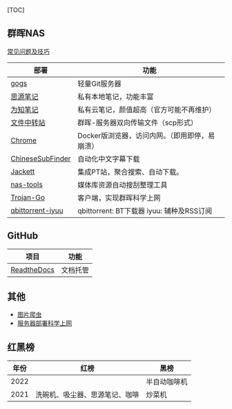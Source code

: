 [TOC]

##  群晖NAS

[常见问题及技巧](./doc/nas.md)

| 部署                                                         | 功能                                           |
| ------------------------------------------------------------ | ---------------------------------------------- |
| [gogs](./doc/gogs.md)                                        | 轻量Git服务器                                  |
| [思源笔记](./doc/siyuan.md)                                  | 私有本地笔记，功能丰富                         |
| [为知笔记](https://www.wiz.cn/zh-cn/introduction-docker-nas) | 私有云笔记，颜值超高（官方可能不再维护）       |
| [文件中转站](./doc/file_trans.md)                            | 群晖-服务器双向传输文件（scp形式）             |
| [Chrome](https://post.smzdm.com/p/alx7ev6e/)                 | Docker版浏览器，访问内网。（即用即停，易崩溃） |
| [ChineseSubFinder](https://github.com/allanpk716/ChineseSubFinder/blob/docs/DesignFile/v0.20%E6%95%99%E7%A8%8B/00.Docker%E9%83%A8%E7%BD%B2%E6%95%99%E7%A8%8B.md) | 自动化中文字幕下载                             |
| [Jackett](https://syy.hk/archives/2132.html)                 | 集成PT站，聚合搜索、自动下载。                 |
| [nas-tools](./doc/nas_tools.md)                              | 媒体库资源自动搜刮整理工具                     |
| [Trojan-Go](./doc/trojan_go.md)                              | 客户端，实现群晖科学上网                       |
| [qbittorrent-iyuu](https://registry.hub.docker.com/r/nevinee/qbittorrent) | qbittorrent: BT下载器      iyuu: 辅种及RSS订阅 |

## GitHub

| 项目                                | 功能     |
| ----------------------------------- | -------- |
| [ReadtheDocs](./doc/readthedocs.md) | 文档托管 |



## 其他

- [图片爬虫](./doc/crawler.md)
- [服务器部署科学上网](https://github.com/jinwyp/one_click_script)



## 红黑榜

| 年份 | 红榜                           | 黑榜         |
| ---- | ------------------------------ | ------------ |
| 2022 |                                | 半自动咖啡机 |
| 2021 | 洗碗机、吸尘器、思源笔记、咖啡 | 炒菜机       |

